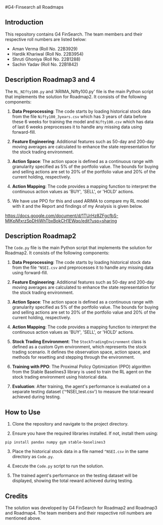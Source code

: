 #G4-Finsearch all Roadmaps


## Introduction

This repository contains  G4 FinSearch. The team members and their respective roll numbers are listed below:

- Aman Verma (Roll No. 22B3929)
- Hardik Khariwal (Roll No. 22B3954)
- Shruti Ghoniya (Roll No. 22B1288)
- Sachin Yadav (Roll No. 22B1842)

## Description Roadmap3 and 4

The `RL_NIfty100.py` and 'ARIMA_Nifty100.py' file is the main Python script that implements the solution for Roadmap2. It consists of the following components:

1. **Data Preprocessing**: The code starts by loading historical stock data from the file `Nifty100_3years.csv` which has 3 years of data before these 6 weeks for training the model and `Nifty100.csv` which has data of last 6 weeks preprocesses it to handle any missing data using forward-fill.

2. **Feature Engineering**: Additional features such as 50-day and 200-day moving averages are calculated to enhance the state representation for the stock trading environment.

3. **Action Space**: The action space is defined as a continuous range with granularity specified as 5% of the portfolio value. The bounds for buying and selling actions are set to 20% of the portfolio value and 20% of the current holding, respectively.

4. **Action Mapping**: The code provides a mapping function to interpret the continuous action values as 'BUY', 'SELL', or 'HOLD' actions.

5. We have use PPO for this and used ARIMA to compare my RL model with it and the Report and findings of my Analysis is given below.

https://docs.google.com/document/d/1TUrHz8ZFgcfbS-MlKpNfxrzSpDHiWhTbxBokCH1EWqo/edit?usp=sharing



## Description Roadmap2

The `Code.py` file is the main Python script that implements the solution for Roadmap2. It consists of the following components:

1. **Data Preprocessing**: The code starts by loading historical stock data from the file `^NSEI.csv` and preprocesses it to handle any missing data using forward-fill.

2. **Feature Engineering**: Additional features such as 50-day and 200-day moving averages are calculated to enhance the state representation for the stock trading environment.

3. **Action Space**: The action space is defined as a continuous range with granularity specified as 5% of the portfolio value. The bounds for buying and selling actions are set to 20% of the portfolio value and 20% of the current holding, respectively.

4. **Action Mapping**: The code provides a mapping function to interpret the continuous action values as 'BUY', 'SELL', or 'HOLD' actions.

5. **Stock Trading Environment**: The `StockTradingEnvironment` class is defined as a custom Gym environment, which represents the stock trading scenario. It defines the observation space, action space, and methods for resetting and stepping through the environment.

6. **Training with PPO**: The Proximal Policy Optimization (PPO) algorithm from the Stable Baselines3 library is used to train the RL agent on the stock trading environment using historical data.

7. **Evaluation**: After training, the agent's performance is evaluated on a separate testing dataset ('^NSEI_test.csv') to measure the total reward achieved during testing.

## How to Use

1. Clone the repository and navigate to the project directory.

2. Ensure you have the required libraries installed. If not, install them using:

```
pip install pandas numpy gym stable-baselines3
```

3. Place the historical stock data in a file named `^NSEI.csv` in the same directory as `Code.py`.

4. Execute the `Code.py` script to run the solution.

5. The trained agent's performance on the testing dataset will be displayed, showing the total reward achieved during testing.

## Credits

The solution was developed by G4 FinSearch for Roadmap2 and Roadmap3 and Roadmap4. The team members and their respective roll numbers are mentioned above.

 
